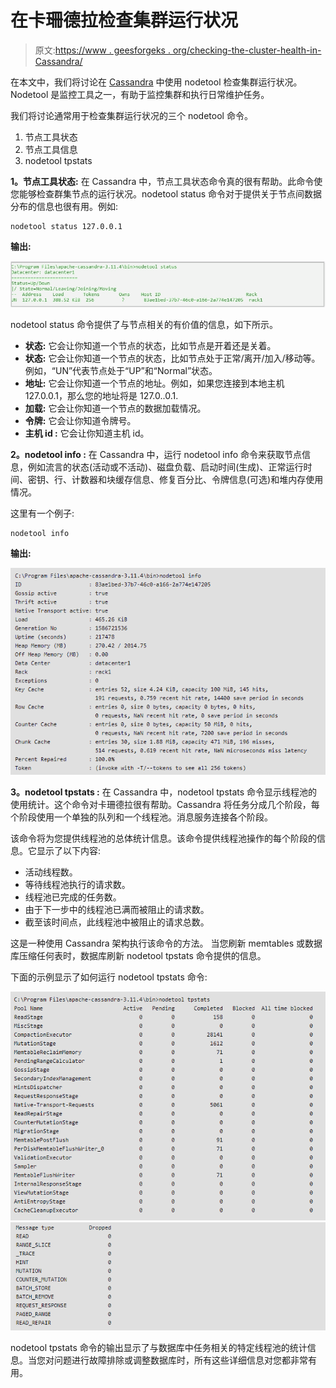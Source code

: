 # 在卡珊德拉检查集群运行状况

> 原文:[https://www . geesforgeks . org/checking-the-cluster-health-in-Cassandra/](https://www.geeksforgeeks.org/checking-the-cluster-health-in-cassandra/)

在本文中，我们将讨论在 [Cassandra](https://www.geeksforgeeks.org/apache-cassandra-nosql-database/) 中使用 nodetool 检查集群运行状况。Nodetool 是监控工具之一，有助于监控集群和执行日常维护任务。

我们将讨论通常用于检查集群运行状况的三个 nodetool 命令。

1.  节点工具状态
2.  节点工具信息
3.  nodetool tpstats

**1。节点工具状态:**
在 Cassandra 中，节点工具状态命令真的很有帮助。此命令使您能够检查群集节点的运行状况。nodetool status 命令对于提供关于节点间数据分布的信息也很有用。例如:

```
nodetool status 127.0.0.1   
```

**输出:**

![](img/99ed8e05112b7f6e81ad17b08b039084.png)

nodetool status 命令提供了与节点相关的有价值的信息，如下所示。

*   **状态:**
    它会让你知道一个节点的状态，比如节点是开着还是关着。
*   **状态:**
    它会让你知道一个节点的状态，比如节点处于正常/离开/加入/移动等。
    例如，“UN”代表节点处于“UP”和“Normal”状态。
*   **地址:**
    它会让你知道一个节点的地址。例如，如果您连接到本地主机 127.0.0.1，那么您的地址将是 127.0..0.1.
*   **加载:**
    它会让你知道一个节点的数据加载情况。
*   **令牌:**
    它会让你知道令牌号。
*   **主机 id :**
    它会让你知道主机 id。

**2。nodetool info :**
在 Cassandra 中，运行 nodetool info 命令来获取节点信息，例如流言的状态(活动或不活动)、磁盘负载、启动时间(生成)、正常运行时间、密钥、行、计数器和块缓存信息、修复百分比、令牌信息(可选)和堆内存使用情况。

这里有一个例子:

```
nodetool info 
```

**输出:**

![](img/fa61c180f47c1ff7dcd7469040a49643.png)

**3。nodetool tpstats :**
在 Cassandra 中，nodetool tpstats 命令显示线程池的使用统计。这个命令对卡珊德拉很有帮助。Cassandra 将任务分成几个阶段，每个阶段使用一个单独的队列和一个线程池。消息服务连接各个阶段。

该命令将为您提供线程池的总体统计信息。该命令提供线程池操作的每个阶段的信息。它显示了以下内容:

*   活动线程数。
*   等待线程池执行的请求数。
*   线程池已完成的任务数。
*   由于下一步中的线程池已满而被阻止的请求数。
*   截至该时间点，此线程池中被阻止的请求总数。

这是一种使用 Cassandra 架构执行该命令的方法。
当您刷新 memtables 或数据库压缩任何表时，数据库刷新 nodetool tpstats 命令提供的信息。

下面的示例显示了如何运行 nodetool tpstats 命令:

![](img/64ad1903bbc22c4820a02acf4fbd7c46.png)
![](img/d08700dbe94be96c4fd5aa0c1eacd43d.png)

nodetool tpstats 命令的输出显示了与数据库中任务相关的特定线程池的统计信息。当您对问题进行故障排除或调整数据库时，所有这些详细信息对您都非常有用。